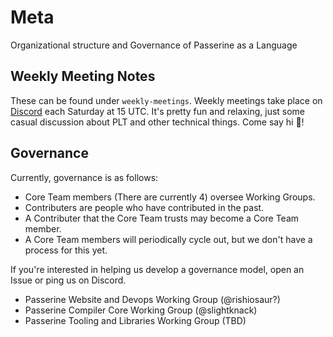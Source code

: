 # Meta
Organizational structure and Governance of Passerine as a Language

## Weekly Meeting Notes
These can be found under `weekly-meetings`. Weekly meetings take place on [Discord](https://discord.gg/XQfxBcHnJj) each Saturday at 15 UTC. It's pretty fun and relaxing, just some casual discussion about PLT and other technical things. Come say hi :wave:!

## Governance
Currently, governance is as follows:

- Core Team members (There are currently 4) oversee Working Groups.
- Contributers are people who have contributed in the past.
- A Contributer that the Core Team trusts may become a Core Team member.
- A Core Team members will periodically cycle out, but we don't have a process for this yet.

If you're interested in helping us develop a governance model, open an Issue or ping us on Discord.

- Passerine Website and Devops Working Group (@rishiosaur?)
- Passerine Compiler Core Working Group (@slightknack)
- Passerine Tooling and Libraries Working Group (TBD)
